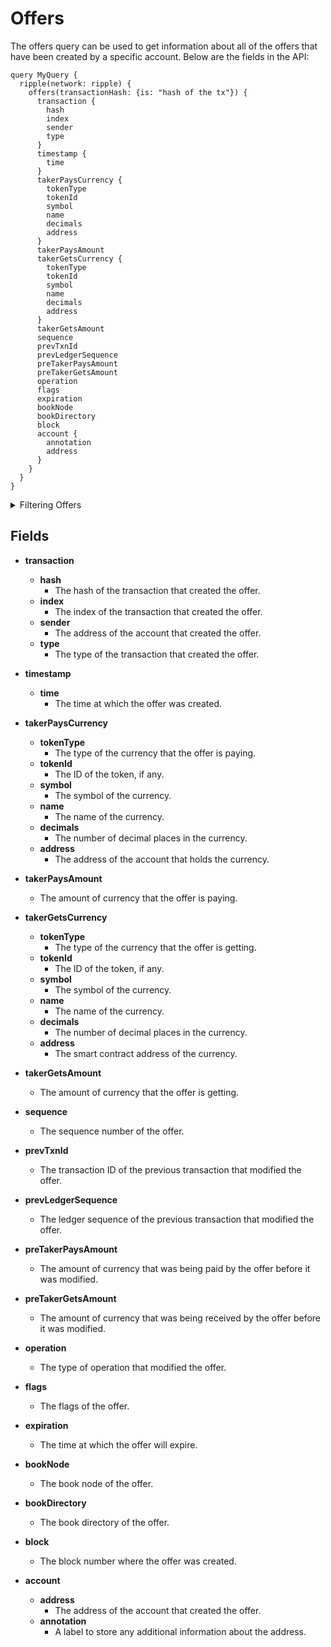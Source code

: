 # Offers

The offers query can be used to get information about all of the offers that have been created by a specific account. Below are the fields in the API:

```
query MyQuery {
  ripple(network: ripple) {
    offers(transactionHash: {is: "hash of the tx"}) {
      transaction {
        hash
        index
        sender
        type
      }
      timestamp {
        time
      }
      takerPaysCurrency {
        tokenType
        tokenId
        symbol
        name
        decimals
        address
      }
      takerPaysAmount
      takerGetsCurrency {
        tokenType
        tokenId
        symbol
        name
        decimals
        address
      }
      takerGetsAmount
      sequence
      prevTxnId
      prevLedgerSequence
      preTakerPaysAmount
      preTakerGetsAmount
      operation
      flags
      expiration
      bookNode
      bookDirectory
      block
      account {
        annotation
        address
      }
    }
  }
}

```

<details><summary>Filtering Offers</summary>

- `options`: This field specifies the options for the query, such as the order of the results and the number of results to return.

- `date`: This field specifies the date range for the offers.

- `transactionHash`: This field specifies the transaction hash of the offers.
  transaction hash.
- `transactionType`: This field specifies the type of transaction for the offers.
- `transactionSender`: This field specifies the address of the sender of the transactions.
- `transactionIndex`: This field specifies the index of the transaction in the ledger.
- `time`: This field specifies the timestamp of the transactions.
- `takerPaysCurrencySymbol`: This field specifies the symbol of the currency that the taker pays.
- `takerPaysAmount`: This field specifies the amount of the currency that the taker pays.
- `takerGetsCurrencySymbol`: This field specifies the symbol of the currency that the taker receives.
- `takerGetsAmount`: This field specifies the amount of the currency that the taker receives.
- `sequence`: This field specifies the sequence number of the transactions.
- `prevTxnId`: This field specifies the previous transaction ID of the transactions.
- `prevLedgerSequence`: This field specifies the previous ledger sequence of the transactions.
- `preTakerPaysAmount`: This field specifies the amount of the currency that the taker pays before fees.
- `preTakerGetsAmount`: This field specifies the amount of the currency that the taker receives before fees.
- `operation`: This field specifies the operation type of the transactions.
- `flags`: This field specifies the flags of the transactions.
- `expiration`: This field specifies the expiration time of the transactions.
- `bookNode`: This field specifies the book node of the transactions.
- `bookDirectory`: This field specifies the book directory of the transactions.
- `block`: This field specifies the block number of the transactions.
- `any`: A catch-all field ( OR Logic) that can be used to filter on any other field in the offers API.
- `account`: This field specifies the account that created the transactions.

</details>

## Fields

- **transaction**
  - **hash**
    - The hash of the transaction that created the offer.
  - **index**
    - The index of the transaction that created the offer.
  - **sender**
    - The address of the account that created the offer.
  - **type**
    - The type of the transaction that created the offer.
- **timestamp**
  - **time**
    - The time at which the offer was created.
- **takerPaysCurrency**
  - **tokenType**
    - The type of the currency that the offer is paying.
  - **tokenId**
    - The ID of the token, if any.
  - **symbol**
    - The symbol of the currency.
  - **name**
    - The name of the currency.
  - **decimals**
    - The number of decimal places in the currency.
  - **address**
    - The address of the account that holds the currency.
- **takerPaysAmount**
  - The amount of currency that the offer is paying.
- **takerGetsCurrency**
  - **tokenType**
    - The type of the currency that the offer is getting.
  - **tokenId**
    - The ID of the token, if any.
  - **symbol**
    - The symbol of the currency.
  - **name**
    - The name of the currency.
  - **decimals**
    - The number of decimal places in the currency.
  - **address**
    - The smart contract address of the currency.
- **takerGetsAmount**
  - The amount of currency that the offer is getting.
- **sequence**
  - The sequence number of the offer.
- **prevTxnId**
  - The transaction ID of the previous transaction that modified the offer.
- **prevLedgerSequence**
  - The ledger sequence of the previous transaction that modified the offer.
- **preTakerPaysAmount**
  - The amount of currency that was being paid by the offer before it was modified.
- **preTakerGetsAmount**
  - The amount of currency that was being received by the offer before it was modified.
- **operation**
  - The type of operation that modified the offer.
- **flags**
  - The flags of the offer.
- **expiration**
  - The time at which the offer will expire.
- **bookNode**
  - The book node of the offer.
- **bookDirectory**
  - The book directory of the offer.
- **block**
  - The block number where the offer was created.
- **account**

  - **address**
    - The address of the account that created the offer.
  - **annotation**
    - A label to store any additional information about the address.
